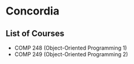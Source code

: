 # Concordia
## List of Courses
* COMP 248 (Object-Oriented Programming 1)
* COMP 249 (Object-Oriented Programming 2)
